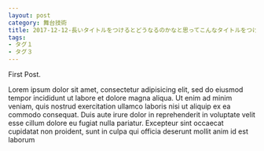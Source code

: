```yaml
---
layout: post
category: 舞台技術
title: 2017-12-12-長いタイトルをつけるとどうなるのかなと思ってこんなタイトルをつけています
tags:
- タグ１
- タグ３
---
```


First Post.

Lorem ipsum dolor sit amet, consectetur adipisicing elit, sed do eiusmod tempor incididunt ut labore et dolore magna aliqua. Ut enim ad minim veniam, quis nostrud exercitation ullamco laboris nisi ut aliquip ex ea commodo consequat. Duis aute irure dolor in reprehenderit in voluptate velit esse cillum dolore eu fugiat nulla pariatur. Excepteur sint occaecat cupidatat non proident, sunt in culpa qui officia deserunt mollit anim id est laborum
